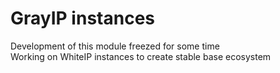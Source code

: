 # GrayIP instances
Development of this module freezed for some time </br>
Working on WhiteIP instances to create stable base ecosystem